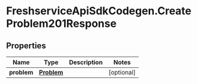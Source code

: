 # FreshserviceApiSdkCodegen.CreateProblem201Response

## Properties

| Name        | Type                      | Description | Notes      |
| ----------- | ------------------------- | ----------- | ---------- |
| **problem** | [**Problem**](Problem.md) |             | [optional] |
